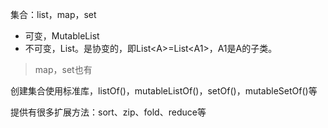 集合：list，map，set

* 可变，MutableList
* 不可变，List。是协变的，即List&lt;A&gt;=List&lt;A1&gt;，A1是A的子类。

> map，set也有

创建集合使用标准库，listOf\(\)，mutableListOf\(\)，setOf\(\)，mutableSetOf\(\)等

提供有很多扩展方法：sort、zip、fold、reduce等



